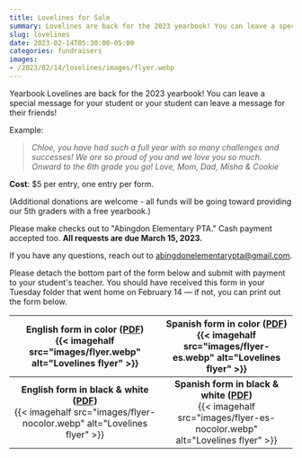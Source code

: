 ```yaml
--- 
title: Lovelines for Sale
summary: Lovelines are back for the 2023 yearbook! You can leave a special message for your student.
slug: lovelines
date: 2023-02-14T05:30:00-05:00
categories: fundraisers
images: 
- /2023/02/14/lovelines/images/flyer.webp
---
```


Yearbook Lovelines are back for the 2023 yearbook! You can leave a special message for your student or your student can leave a message for their friends!

Example:

> *Chloe, you have had such a full year with so many challenges and successes! We are so proud of you and we love you so much. Onward to the 6th grade you go! Love, Mom, Dad, Misha & Cookie*

**Cost**: $5 per entry, one entry per form.

(Additional donations are welcome - all funds will be going toward providing our 5th graders with a free yearbook.)

Please make checks out to "Abingdon Elementary PTA." Cash payment accepted too. **All requests are due March 15, 2023.**

If you have any questions, reach out to abingdonelementarypta@gmail.com.

Please detach the bottom part of the form below and submit with payment to your student's teacher. You should have received this form in your Tuesday folder that went home on February 14 — if not, you can print out the form below.

| English form in color ([PDF](images/flyer.pdf))<br>{{< imagehalf src="images/flyer.webp" alt="Lovelines flyer" >}} | Spanish form in color ([PDF](images/flyer-es.pdf))<br>{{< imagehalf src="images/flyer-es.webp" alt="Lovelines flyer" >}} |
|:-:|:-:|
| **English form in black & white ([PDF](images/flyer-nocolor.pdf))**<br>{{< imagehalf src="images/flyer-nocolor.webp" alt="Lovelines flyer" >}} | **Spanish form in black & white ([PDF](images/flyer-es-nocolor.pdf))**<br>{{< imagehalf src="images/flyer-es-nocolor.webp" alt="Lovelines flyer" >}} |